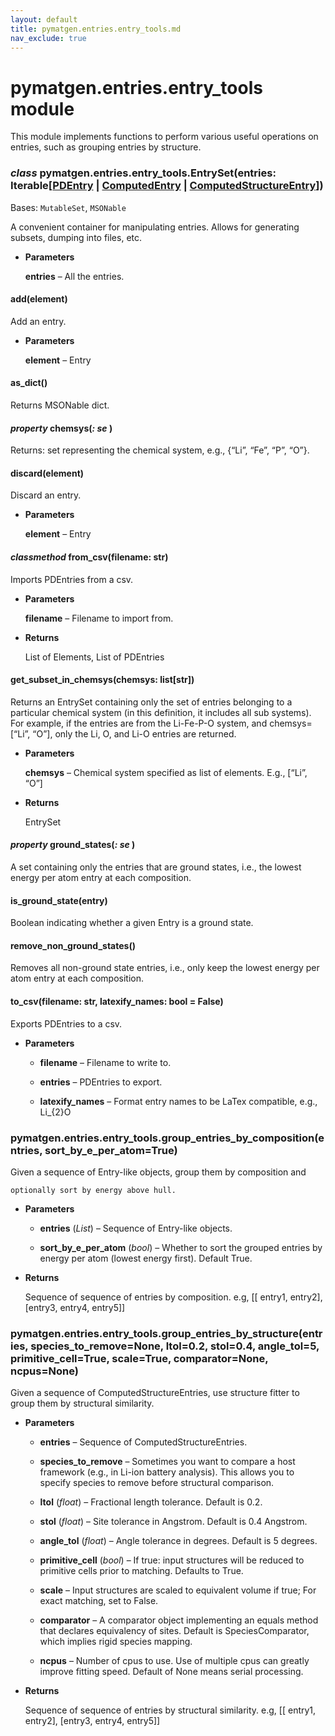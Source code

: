 ```yaml
---
layout: default
title: pymatgen.entries.entry_tools.md
nav_exclude: true
---
```


# pymatgen.entries.entry_tools module

This module implements functions to perform various useful operations on
entries, such as grouping entries by structure.


### _class_ pymatgen.entries.entry_tools.EntrySet(entries: Iterable[[PDEntry](pymatgen.analysis.phase_diagram.md#pymatgen.analysis.phase_diagram.PDEntry) | [ComputedEntry](pymatgen.entries.computed_entries.md#pymatgen.entries.computed_entries.ComputedEntry) | [ComputedStructureEntry](pymatgen.entries.computed_entries.md#pymatgen.entries.computed_entries.ComputedStructureEntry)])
Bases: `MutableSet`, `MSONable`

A convenient container for manipulating entries. Allows for generating
subsets, dumping into files, etc.


* **Parameters**

    **entries** – All the entries.



#### add(element)
Add an entry.


* **Parameters**

    **element** – Entry



#### as_dict()
Returns MSONable dict.


#### _property_ chemsys(_: se_ )
Returns:
set representing the chemical system, e.g., {“Li”, “Fe”, “P”, “O”}.


#### discard(element)
Discard an entry.


* **Parameters**

    **element** – Entry



#### _classmethod_ from_csv(filename: str)
Imports PDEntries from a csv.


* **Parameters**

    **filename** – Filename to import from.



* **Returns**

    List of Elements, List of PDEntries



#### get_subset_in_chemsys(chemsys: list[str])
Returns an EntrySet containing only the set of entries belonging to
a particular chemical system (in this definition, it includes all sub
systems). For example, if the entries are from the
Li-Fe-P-O system, and chemsys=[“Li”, “O”], only the Li, O,
and Li-O entries are returned.


* **Parameters**

    **chemsys** – Chemical system specified as list of elements. E.g.,
    [“Li”, “O”]



* **Returns**

    EntrySet



#### _property_ ground_states(_: se_ )
A set containing only the entries that are ground states, i.e., the lowest energy
per atom entry at each composition.


#### is_ground_state(entry)
Boolean indicating whether a given Entry is a ground state.


#### remove_non_ground_states()
Removes all non-ground state entries, i.e., only keep the lowest energy
per atom entry at each composition.


#### to_csv(filename: str, latexify_names: bool = False)
Exports PDEntries to a csv.


* **Parameters**


    * **filename** – Filename to write to.


    * **entries** – PDEntries to export.


    * **latexify_names** – Format entry names to be LaTex compatible,
    e.g., Li_{2}O



### pymatgen.entries.entry_tools.group_entries_by_composition(entries, sort_by_e_per_atom=True)
Given a sequence of Entry-like objects, group them by composition and

    optionally sort by energy above hull.


* **Parameters**


    * **entries** (*List*) – Sequence of Entry-like objects.


    * **sort_by_e_per_atom** (*bool*) – Whether to sort the grouped entries by
    energy per atom (lowest energy first). Default True.



* **Returns**

    Sequence of sequence of entries by composition. e.g,
    [[ entry1, entry2], [entry3, entry4, entry5]]



### pymatgen.entries.entry_tools.group_entries_by_structure(entries, species_to_remove=None, ltol=0.2, stol=0.4, angle_tol=5, primitive_cell=True, scale=True, comparator=None, ncpus=None)
Given a sequence of ComputedStructureEntries, use structure fitter to group
them by structural similarity.


* **Parameters**


    * **entries** – Sequence of ComputedStructureEntries.


    * **species_to_remove** – Sometimes you want to compare a host framework
    (e.g., in Li-ion battery analysis). This allows you to specify
    species to remove before structural comparison.


    * **ltol** (*float*) – Fractional length tolerance. Default is 0.2.


    * **stol** (*float*) – Site tolerance in Angstrom. Default is 0.4 Angstrom.


    * **angle_tol** (*float*) – Angle tolerance in degrees. Default is 5 degrees.


    * **primitive_cell** (*bool*) – If true: input structures will be reduced to
    primitive cells prior to matching. Defaults to True.


    * **scale** – Input structures are scaled to equivalent volume if true;
    For exact matching, set to False.


    * **comparator** – A comparator object implementing an equals method that
    declares equivalency of sites. Default is SpeciesComparator,
    which implies rigid species mapping.


    * **ncpus** – Number of cpus to use. Use of multiple cpus can greatly improve
    fitting speed. Default of None means serial processing.



* **Returns**

    Sequence of sequence of entries by structural similarity. e.g,
    [[ entry1, entry2], [entry3, entry4, entry5]]
